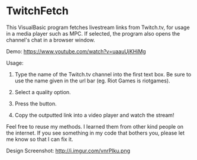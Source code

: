 # TwitchFetch
This VisualBasic program fetches livestream links from Twitch.tv, for usage in a media player such as MPC.
If selected, the program also opens the channel's chat in a browser window.

Demo: https://www.youtube.com/watch?v=uaauUjKHiMg

Usage:

1. Type the name of the Twitch.tv channel into the first text box. 
   Be sure to use the name given in the url bar (eg. Riot Games is riotgames).

2. Select a quality option.

3. Press the button.

4. Copy the outputted link into a video player and watch the stream!

Feel free to reuse my methods. I learned them from other kind people on the internet. 
  If you see something in my code that bothers you, please let me know so that I can fix it.

Design Screenshot:
http://i.imgur.com/vnrPIku.png
